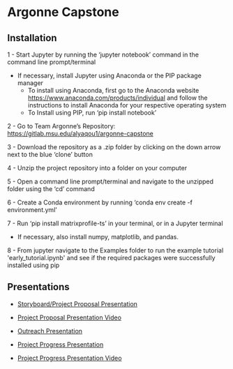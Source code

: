 # Argonne Capstone

## Installation


1 - Start Jupyter by running the ‘jupyter notebook’ command in the command line prompt/terminal
- If necessary, install Jupyter using Anaconda or the PIP package manager
    - To install using Anaconda, first go to the Anaconda website https://www.anaconda.com/products/individual and follow the instructions to install Anaconda for your respective operating system
    - To Install using PIP, run ‘pip install notebook’


2 - Go to Team Argonne’s Repository: https://gitlab.msu.edu/alyaqou1/argonne-capstone


3 - Download the repository as a .zip folder by clicking on the down arrow next to the blue ‘clone’ button


4 - Unzip the project repository into a folder on your computer


5 - Open a command line prompt/terminal and navigate to the unzipped folder using the ‘cd’ command


6 - Create a Conda environment by running ‘conda env create -f environment.yml’


7 - Run ‘pip install matrixprofile-ts’ in your terminal, or in a Jupyter terminal
- If necessary, also install numpy, matplotlib, and pandas.


8 - From jupyter navigate to the Examples folder to run the example tutorial 'early_tutorial.ipynb' and see if the required packages were successfully installed using pip

## Presentations

- [Storyboard/Project Proposal Presentation](https://docs.google.com/presentation/d/10m_UIVvyMVRF0t5ztbmtr3JOy2Lw5Rbj_nY8FpsPH4M/preview?slide=id.p)

- [Project Proposal Presentation Video](https://drive.google.com/file/d/1OXwu0otupwEIfBClbNQfHxSjfrbVbrYd/view?usp=sharing)

- [Outreach Presentation](https://docs.google.com/presentation/d/1SUcTTibUtKWiMrasdjvSpWL_tmFiCLgwCEPasZAhKmo/edit?usp=sharing)

- [Project Progress Presentation](https://docs.google.com/presentation/d/1O_5qB3KMgp4bMQ2wupQQB6S1Coftjnil6lw1RlM6WrE/edit?usp=sharing)

- [Project Progress Presentation Video](https://drive.google.com/file/d/1xZnKKG2EH2POumYOKLe2k0AfmLSe32p0/view?usp=sharing)

